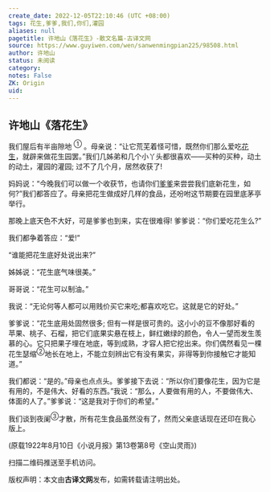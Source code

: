 ```yaml
---
create_date: 2022-12-05T22:10:46 (UTC +08:00)
tags: 花生,爹爹,我们,你们,灌园
aliases: null
pagetitle: 许地山《落花生》-散文名篇-古译文网
source: https://www.guyiwen.com/wen/sanwenmingpian225/98508.html
author: 许地山
status: 未阅读
category: 
notes: False
ZK: Origin
uid: 
---
```


## 许地山《落花生》

我们屋后有半亩隙地 <sup>①</sup> 。母亲说：“让它荒芜着怪可惜，既然你们那么爱吃[花生](https://www.guyiwen.com/tags/h-s-hjy/ "花生")，就辟来做花生园罢。”我们几姊弟和几个小丫头都很喜欢——买种的买种，动土的动土，灌园的灌园; 过不了几个月，居然收获了!

妈妈说：“今晚我们可以做一个收获节，也请你们[爹爹](https://www.guyiwen.com/tags/d-d-c8h/ "爹爹")来尝尝我们底新花生，如何?”我们都答应了。母亲把花生做成好几样的食品，还吩咐这节期要在园里底茅亭举行。

那晚上底天色不大好，可是爹爹也到来，实在很难得! 爹爹说：“你们爱吃花生么?”

我们都争着答应：“爱!”

“谁能把花生底好处说出来?”

姊姊说：“花生底气味很美。”

哥哥说：“花生可以制油。”

我说：“无论何等人都可以用贱价买它来吃;都喜欢吃它。这就是它的好处。”

爹爹说：“花生底用处固然很多; 但有一样是很可贵的。这小小的豆不像那好看的苹果、桃子、石榴，把它们底果实悬在枝上，鲜红嫩绿的颜色，令人一望而发生羡慕的心。它只把果子埋在地底，等到成熟，才容人把它挖出来。你们偶然看见一棵花生瑟缩<sup>②</sup>地长在地上，不能立刻辨出它有没有果实，非得等到你接触它才能知道。”

我们都说：“是的。”母亲也点点头。爹爹接下去说：“所以你们要像花生，因为它是有用的，不是伟大、好看的东西。”我说：“那么，人要做有用的人，不要做伟大、体面的人了。”爹爹说：“这是我对于你们的希望。”

我们谈到夜阑<sup>③</sup>才散，所有花生食品虽然没有了，然而父亲底话现在还印在我心版上。

(原载1922年8月10日《小说月报》第13卷第8号《空山灵雨》)

扫描二维码推送至手机访问。  

版权声明：本文由**古译文网**发布，如需转载请注明出处。
